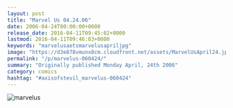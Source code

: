 ```yaml
---
layout: post
title: "Marvel Us 04.24.06"
date: 2006-04-24T00:00:00+0000
release_date: 2016-04-11T09:45:02+0000
lastmod: 2016-04-11T09:46:03+0000
keywords: "marvelusaetsmarvelusapriljpg"
image: "https://d3e878vmunx8cm.cloudfront.net/assets/MarvelUsApril24.jpg"
permalink: "/p/marvelus-060424/"
summary: "Originally published Monday April, 24th 2006"
category: comics
hashtag: "#axisofstevil_marvelus-060424"
---
```


![marvelus](https://d3e878vmunx8cm.cloudfront.net/assets/MarvelUsApril24.jpg)
